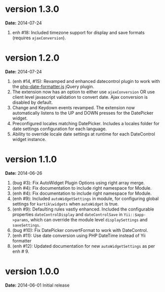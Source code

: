 version 1.3.0
=============
**Date:** 2014-07-24

1. enh #18: Included timezone support for display and save formats (requires `ajaxConversion`).

version 1.2.0
=============
**Date:** 2014-07-24

1. (enh #14, #15): Revamped and enhanced datecontrol plugin to work with the [php-date-formatter.js](https://github.com/kartik-v/php-date-formatter) jQuery plugin.
2. The extension now has an option to either use `ajaxConversion` OR use client level javascript validation to convert date. Ajax conversion is disabled by default.
3. Change and Keydown events revamped. The extension now automatically listens to the UP and DOWN presses for the DatePicker widget.
4. Preconfigured locales matching DatePicker. Includes a locales folder for date settings configuration for each language.
5. Ability to override locale date settings at runtime for each DateControl widget instance.

version 1.1.0
=============
**Date:** 2014-06-26

1. (bug #3): Fix AutoWidget Plugin Options using right array merge.
2. (enh #4): Fix documentation to include right namespace for Module.
3. (enh #4): Fix documentation to include right namespace for Module.
4. (enh #9): Included `autoWidgetSettings` in module, for configuring global settings for `kartik\widgets` when `autoWidget` is true.
5. (enh #9): Defaulting rules vastly enhanced. Included the configurable properties `dateControlDisplay` and `dateControlSave` in 
   `Yii::$app->params`, which can override the module level `displaySettings` and `saveSettings`.
6. (bug #10): Fix DatePicker convertFormat to work with DateControl.
7. (enh #11): Use date conversion using PHP DateTime instead of Yii formatter
8. (enh #12): Updated documentation for new `autoWidgetSettings` as per enh # 9.

version 1.0.0
=============
**Date:** 2014-06-01
Initial release
